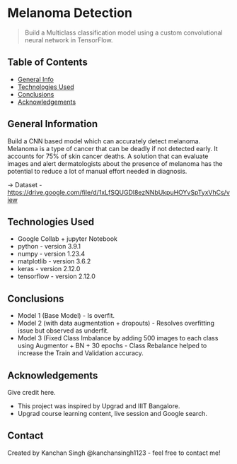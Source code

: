 # Melanoma Detection
> Build a Multiclass classification model using a custom convolutional neural network in TensorFlow. 


## Table of Contents
* [General Info](#general-information)
* [Technologies Used](#technologies-used)
* [Conclusions](#conclusions)
* [Acknowledgements](#acknowledgements)

<!-- You can include any other section that is pertinent to your problem -->

## General Information
Build a CNN based model which can accurately detect melanoma. Melanoma is a type of cancer that can be deadly if not detected early. It accounts for 75% of skin cancer deaths. A solution that can evaluate images and alert dermatologists about the presence of melanoma has the potential to reduce a lot of manual effort needed in diagnosis.

-> Dataset - https://drive.google.com/file/d/1xLfSQUGDl8ezNNbUkpuHOYvSpTyxVhCs/view

## Technologies Used
- Google Collab + jupyter Notebook
- python - version 3.9.1
- numpy - version 1.23.4
- matplotlib - version 3.6.2
- keras - version 2.12.0
- tensorflow - version 2.12.0

## Conclusions

- Model 1 (Base Model) - Is overfit.
- Model 2 (with data augmentation + dropouts) - Resolves overfitting issue but observed as underfit.
- Model 3 (Fixed Class Imbalance by adding 500 images to each class using Augmentor + BN + 30 epochs - Class Rebalance helped to increase the Train and Validation accuracy.

## Acknowledgements
Give credit here.
- This project was inspired by Upgrad and IIIT Bangalore.
- Upgrad course learning content, live session and Google search.


## Contact
Created by Kanchan Singh @kanchansingh1123 - feel free to contact me!
